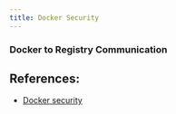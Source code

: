 ```yaml
---
title: Docker Security
---
```


### Docker to Registry Communication



## References:

* [Docker security](https://docs.docker.com/engine/security/)